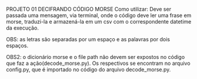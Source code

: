 PROJETO 01
DECIFRANDO CÓDIGO MORSE
Como utilizar:
Deve ser passada uma mensagem, via terminal, onde o código deve ler uma frase em morse, traduzi-la e armazená-la em um csv com o correspondente datetime da execução.

OBS: as letras são separadas por um espaço e as palavras por dois espaços.

OBS2: o dicionário morse e o file path não devem ser expostos no código que faz a ação(decode_morse.py). Os respectivos se encontram no arquivo config.py, que é importado no código do arquivo decode_morse.py.
